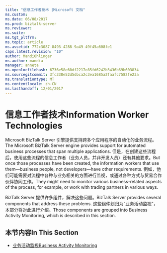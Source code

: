 ```yaml
---
title: "信息工作者技术 |Microsoft 文档"
ms.custom: 
ms.date: 06/08/2017
ms.prod: biztalk-server
ms.reviewer: 
ms.suite: 
ms.tgt_pltfrm: 
ms.topic: article
ms.assetid: 772c3087-8493-4288-9a49-49f45a608fe1
caps.latest.revision: "10"
author: MandiOhlinger
ms.author: mandia
manager: anneta
ms.openlocfilehash: 6736e58e60df2217e85fd6242b3436b69b603834
ms.sourcegitcommit: 3fc338e52d5dbca2c3ea1685a2faafc7582fe23a
ms.translationtype: MT
ms.contentlocale: zh-CN
ms.lasthandoff: 12/01/2017
---
```

# <a name="information-worker-technologies"></a><span data-ttu-id="5a4a0-102">信息工作者技术</span><span class="sxs-lookup"><span data-stu-id="5a4a0-102">Information Worker Technologies</span></span>
<span data-ttu-id="5a4a0-103">Microsoft BizTalk Server 引擎提供支持跨多个应用程序的自动化的业务流程。</span><span class="sxs-lookup"><span data-stu-id="5a4a0-103">The Microsoft BizTalk Server engine provides support for automated business processes that span multiple applications.</span></span> <span data-ttu-id="5a4a0-104">但是，在创建这些流程后，使用这些流程的信息工作者（业务人员，并非开发人员）还有其他要求。</span><span class="sxs-lookup"><span data-stu-id="5a4a0-104">But once those processes have been created, the information workers that use them—business people, not developers—have other requirements.</span></span> <span data-ttu-id="5a4a0-105">例如，他们可能需要对流程中各种与业务相关的方面进行监视，或通过各种方式与贸易合作伙伴协同工作。</span><span class="sxs-lookup"><span data-stu-id="5a4a0-105">They might need to monitor various business-related aspects of the process, for example, or work with trading partners in various ways.</span></span>  
  
 <span data-ttu-id="5a4a0-106">BizTalk Server 提供许多组件，解决这些问题。</span><span class="sxs-lookup"><span data-stu-id="5a4a0-106">BizTalk Server provides several components that address these problems.</span></span> <span data-ttu-id="5a4a0-107">这些组件划归为“业务活动监视”，本部分将对此进行介绍。</span><span class="sxs-lookup"><span data-stu-id="5a4a0-107">Those components are grouped into Business Activity Monitoring, which is described in this section.</span></span>  
  
## <a name="in-this-section"></a><span data-ttu-id="5a4a0-108">本节内容</span><span class="sxs-lookup"><span data-stu-id="5a4a0-108">In This Section</span></span>  
  
-   [<span data-ttu-id="5a4a0-109">业务活动监视</span><span class="sxs-lookup"><span data-stu-id="5a4a0-109">Business Activity Monitoring</span></span>](../core/business-activity-monitoring.md)